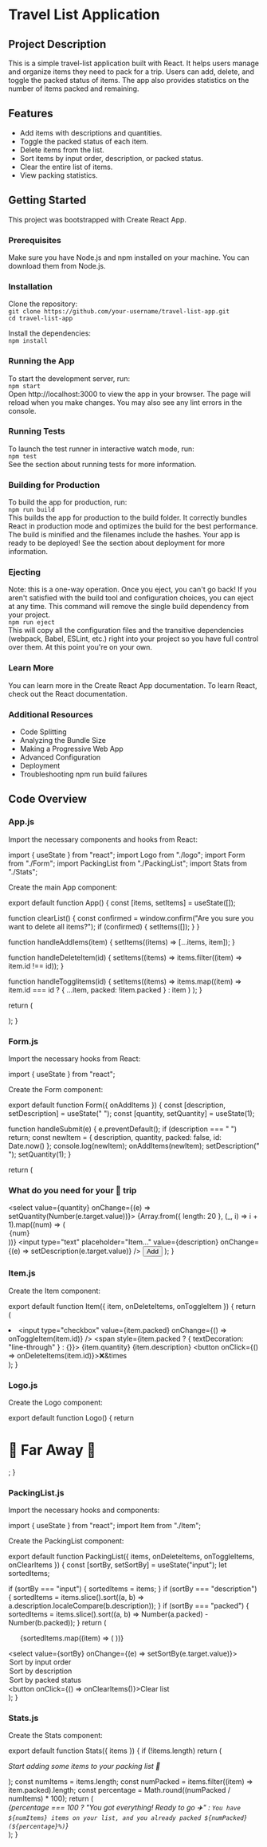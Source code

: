 # Travel List Application

## Project Description
This is a simple travel-list application built with React. It helps users manage and organize items they need to pack for a trip. Users can add, delete, and toggle the packed status of items. The app also provides statistics on the number of items packed and remaining.

## Features
- Add items with descriptions and quantities.
- Toggle the packed status of each item.
- Delete items from the list.
- Sort items by input order, description, or packed status.
- Clear the entire list of items.
- View packing statistics.

## Getting Started
This project was bootstrapped with Create React App.

### Prerequisites
Make sure you have Node.js and npm installed on your machine. You can download them from Node.js.

### Installation
Clone the repository:  
`git clone https://github.com/your-username/travel-list-app.git`  
`cd travel-list-app`

Install the dependencies:  
`npm install`

### Running the App
To start the development server, run:  
`npm start`  
Open http://localhost:3000 to view the app in your browser. The page will reload when you make changes. You may also see any lint errors in the console.

### Running Tests
To launch the test runner in interactive watch mode, run:  
`npm test`  
See the section about running tests for more information.

### Building for Production
To build the app for production, run:  
`npm run build`  
This builds the app for production to the build folder. It correctly bundles React in production mode and optimizes the build for the best performance. The build is minified and the filenames include the hashes. Your app is ready to be deployed! See the section about deployment for more information.

### Ejecting
Note: this is a one-way operation. Once you eject, you can't go back! If you aren't satisfied with the build tool and configuration choices, you can eject at any time. This command will remove the single build dependency from your project.  
`npm run eject`  
This will copy all the configuration files and the transitive dependencies (webpack, Babel, ESLint, etc.) right into your project so you have full control over them. At this point you're on your own.

### Learn More
You can learn more in the Create React App documentation. To learn React, check out the React documentation.

### Additional Resources
- Code Splitting
- Analyzing the Bundle Size
- Making a Progressive Web App
- Advanced Configuration
- Deployment
- Troubleshooting npm run build failures

## Code Overview

### App.js
Import the necessary components and hooks from React:

import { useState } from "react";
import Logo from "./logo";
import Form from "./Form";
import PackingList from "./PackingList";
import Stats from "./Stats";

Create the main App component:

export default function App() {
  const [items, setItems] = useState([]);

  function clearList() {
    const confirmed = window.confirm("Are you sure you want to delete all items?");
    if (confirmed) {
      setItems([]);
    }
  }

  function handleAddIems(item) {
    setItems((items) => [...items, item]);
  }

  function handleDeleteItem(id) {
    setItems((items) => items.filter((item) => item.id !== id));
  }

  function handleTogglitems(id) {
    setItems((items) =>
      items.map((item) =>
        item.id === id ? { ...item, packed: !item.packed } : item
      )
    );
  }

  return (
    <div className="app">
      <Logo />
      <Form onAddItems={handleAddIems} />
      <PackingList
        items={items}
        onDeleteItems={handleDeleteItem}
        onToggleItems={handleTogglitems}
        onClearItems={clearList}
      />
      <Stats items={items} />
    </div>
  );
}

### Form.js
Import the necessary hooks from React:

import { useState } from "react";

Create the Form component:

export default function Form({ onAddItems }) {
  const [description, setDescription] = useState(" ");
  const [quantity, setQuantity] = useState(1);

  function handleSubmit(e) {
    e.preventDefault();
    if (description === " ") return;
    const newItem = { description, quantity, packed: false, id: Date.now() };
    console.log(newItem);
    onAddItems(newItem);
    setDescription(" ");
    setQuantity(1);
  }

  return (
    <form className="add-form" onClick={handleSubmit}>
      <h3>What do you need for your 🥰 trip</h3>
      <select value={quantity} onChange={(e) => setQuantity(Number(e.target.value))}>
        {Array.from({ length: 20 }, (_, i) => i + 1).map((num) => (
          <option value={num} key={num}>{num}</option>
        ))}
      </select>
      <input type="text" placeholder="Item..." value={description} onChange={(e) => setDescription(e.target.value)} />
      <button>Add</button>
    </form>
  );
}

### Item.js
Create the Item component:

export default function Item({ item, onDeleteItems, onToggleItem }) {
  return (
    <li>
      <input type="checkbox" value={item.packed} onChange={() => onToggleItem(item.id)} />
      <span style={item.packed ? { textDecoration: "line-through" } : {}}>
        {item.quantity} {item.description}
      </span>
      <button onClick={() => onDeleteItems(item.id)}>❌&times</button>
    </li>
  );
}

### Logo.js
Create the Logo component:

export default function Logo() {
  return <h1>🌴 Far Away 💼</h1>;
}

### PackingList.js
Import the necessary hooks and components:

import { useState } from "react";
import Item from "./Item";

Create the PackingList component:

export default function PackingList({ items, onDeleteItems, onToggleItems, onClearItems }) {
  const [sortBy, setSortBy] = useState("input");
  let sortedItems;

  if (sortBy === "input") {
    sortedItems = items;
  }
  if (sortBy === "description") {
    sortedItems = items.slice().sort((a, b) => a.description.localeCompare(b.description));
  }
  if (sortBy === "packed") {
    sortedItems = items.slice().sort((a, b) => Number(a.packed) - Number(b.packed));
  }
  return (
    <div className="list">
      <ul>
        {sortedItems.map((item) => (
          <Item item={item} onDeleteItems={onDeleteItems} onToggleItem={onToggleItems} key={item.id} />
        ))}
      </ul>
      <div className="actions">
        <select value={sortBy} onChange={(e) => setSortBy(e.target.value)}>
          <option value="input">Sort by input order</option>
          <option value="description">Sort by description</option>
          <option value="packed">Sort by packed status</option>
        </select>
        <button onClick={() => onClearItems()}>Clear list</button>
      </div>
    </div>
  );
}

### Stats.js
Create the Stats component:

export default function Stats({ items }) {
  if (!items.length)
    return (
      <p className="stats">
        <em>Start adding some items to your packing list 🚀</em>
      </p>
    );
  const numItems = items.length;
  const numPacked = items.filter((item) => item.packed).length;
  const percentage = Math.round((numPacked / numItems) * 100);
  return (
    <footer className="stats">
      <em>
        {percentage === 100
          ? "You got everything! Ready to go ✈️"
          : `You have ${numItems} items on your list, and you already packed ${numPacked} (${percentage}%)`}
      </em>
    </footer>
  );
}

